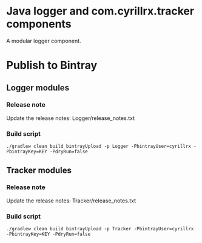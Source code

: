# Java logger and com.cyrillrx.tracker components
A modular logger component.

# Publish to Bintray

## Logger modules

### Release note
Update the release notes: Logger/release_notes.txt

### Build script
```
./gradlew clean build bintrayUpload -p Logger -PbintrayUser=cyrillrx -PbintrayKey=KEY -PdryRun=false

```

## Tracker modules

### Release note
Update the release notes: Tracker/release_notes.txt

### Build script
```
./gradlew clean build bintrayUpload -p Tracker -PbintrayUser=cyrillrx -PbintrayKey=KEY -PdryRun=false

```